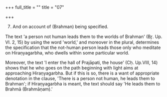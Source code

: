 +++
full_title = ""
title = "07"

+++


7. And on account of (Brahman) being specified.

The text 'a person not human leads them to the worlds of Brahman' (Br̥. Up. VI. 2, 15) by using the word 'world,' and moreover in the plural, determines the specification that the not-human person leads those only who meditate on Hiraṇyagarbha, who dwells within some particular world.

 Moreover, the text 'I enter the hall of Prajāpati, the house' (Cḥ. Up.VIII, 14) shows that he who goes on the path beginning with light aims at approaching Hiraṇyagarbha. But if this is so, there is a want of appropriate denotation in the clause, 'There is a person not human, he leads them to Brahman'; if Hiraṇyagarbha is meant, the text should say 'He leads them to Brahmā (Brahmāṇam).'

